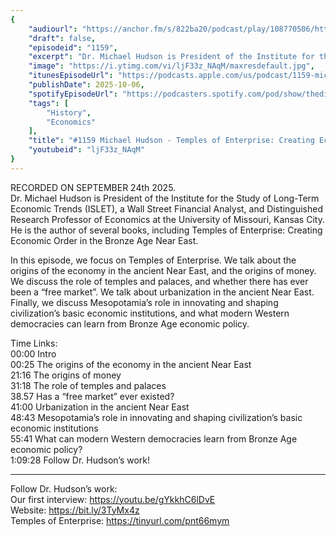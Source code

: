 ```yaml
---
{
	"audiourl": "https://anchor.fm/s/822ba20/podcast/play/108770506/https%3A%2F%2Fd3ctxlq1ktw2nl.cloudfront.net%2Fstaging%2F2025-8-24%2F2e83c271-fdb1-5e9a-5291-fd84f9645820.m4a",
	"draft": false,
	"episodeid": "1159",
	"excerpt": "Dr. Michael Hudson is President of the Institute for the Study of Long-Term Economic Trends (ISLET), a Wall Street Financial Analyst, and Distinguished Research Professor of Economics at the University of Missouri, Kansas City. He is the author of several books, including Temples of Enterprise: Creating Economic Order in the Bronze Age Near East.",
	"image": "https://i.ytimg.com/vi/ljF33z_NAqM/maxresdefault.jpg",
	"itunesEpisodeUrl": "https://podcasts.apple.com/us/podcast/1159-michael-hudson-temples-of-enterprise-creating/id1451347236?i=1000730453953&uo=4",
	"publishDate": 2025-10-06,
	"spotifyEpisodeUrl": "https://podcasters.spotify.com/pod/show/thedissenter/episodes/1159-Michael-Hudson---Temples-of-Enterprise-Creating-Economic-Order-in-the-Bronze-Age-Near-East-e38ltoa",
	"tags": [
		"History",
		"Economics"
	],
	"title": "#1159 Michael Hudson - Temples of Enterprise: Creating Economic Order in the Bronze Age Near East",
	"youtubeid": "ljF33z_NAqM"
}
---
```

RECORDED ON SEPTEMBER 24th 2025.  
Dr. Michael Hudson is President of the Institute for the Study of Long-Term Economic Trends (ISLET), a Wall Street Financial Analyst, and Distinguished Research Professor of Economics at the University of Missouri, Kansas City. He is the author of several books, including Temples of Enterprise: Creating Economic Order in the Bronze Age Near East.

In this episode, we focus on Temples of Enterprise. We talk about the origins of the economy in the ancient Near East, and the origins of money. We discuss the role of temples and palaces, and whether there has ever been a “free market”. We talk about urbanization in the ancient Near East. Finally, we discuss Mesopotamia’s role in innovating and shaping civilization’s basic economic institutions, and what modern Western democracies can learn from Bronze Age economic policy.

Time Links:  
<time>00:00</time> Intro  
<time>00:25</time> The origins of the economy in the ancient Near East  
<time>21:16</time> The origins of money  
<time>31:18</time> The role of temples and palaces  
38.57  Has a “free market” ever existed?  
<time>41:00</time> Urbanization in the ancient Near East  
<time>48:43</time> Mesopotamia’s role in innovating and shaping civilization’s basic economic institutions  
<time>55:41</time> What can modern Western democracies learn from Bronze Age economic policy?  
<time>1:09:28</time> Follow Dr. Hudson’s work!

---

Follow Dr. Hudson’s work:  
Our first interview: https://youtu.be/gYkkhC6lDvE  
Website: https://bit.ly/3TyMx4z  
Temples of Enterprise: https://tinyurl.com/pnt66mym
